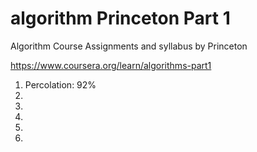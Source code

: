 # algorithm Princeton Part 1

Algorithm Course 
Assignments and syllabus by Princeton

https://www.coursera.org/learn/algorithms-part1

1. Percolation: 92%
2. 
3. 
4. 
5.
6.
